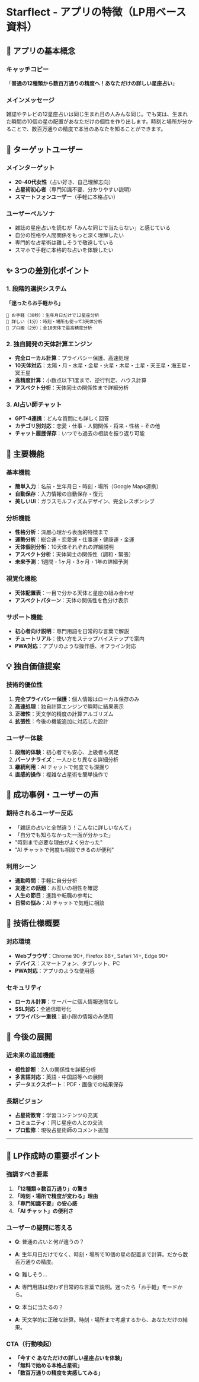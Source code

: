 # Starflect - アプリの特徴（LP用ベース資料）

## 🌟 アプリの基本概念

### キャッチコピー
「**普通の12種類から数百万通りの精度へ！あなただけの詳しい星座占い**」

### メインメッセージ
雑誌やテレビの12星座占いは同じ生まれ日の人みんな同じ。でも実は、生まれた瞬間の10個の星の配置があなただけの個性を作り出します。時刻と場所が分かることで、数百万通りの精度で本当のあなたを知ることができます。

## 🎯 ターゲットユーザー

### メインターゲット
- **20-40代女性**（占い好き、自己理解志向）
- **占星術初心者**（専門知識不要、分かりやすい説明）
- **スマートフォンユーザー**（手軽に本格占い）

### ユーザーペルソナ
- 雑誌の星座占いを読むが「みんな同じで当たらない」と感じている
- 自分の性格や人間関係をもっと深く理解したい
- 専門的な占星術は難しそうで敬遠している
- スマホで手軽に本格的な占いを体験したい

## ✨ 3つの差別化ポイント

### 1. 段階的選択システム
**「迷ったらお手軽から」**
```
🌟 お手軽（30秒）：生年月日だけで12星座分析
🌙 詳しい（1分）：時刻・場所も使って3天体分析  
🌌 プロ級（2分）：全10天体で最高精度分析
```

### 2. 独自開発の天体計算エンジン
- **完全ローカル計算**：プライバシー保護、高速処理
- **10天体対応**：太陽・月・水星・金星・火星・木星・土星・天王星・海王星・冥王星
- **高精度計算**：小数点以下1度まで、逆行判定、ハウス計算
- **アスペクト分析**：天体同士の関係性まで詳細分析

### 3. AI占い師チャット
- **GPT-4連携**：どんな質問にも詳しく回答
- **カテゴリ別対応**：恋愛・仕事・人間関係・将来・性格・その他
- **チャット履歴保存**：いつでも過去の相談を振り返り可能

## 🚀 主要機能

### 基本機能
- **簡単入力**：名前・生年月日・時刻・場所（Google Maps連携）
- **自動保存**：入力情報の自動保存・復元
- **美しいUI**：ガラスモルフィズムデザイン、完全レスポンシブ

### 分析機能
- **性格分析**：深層心理から表面的特徴まで
- **運勢分析**：総合運・恋愛運・仕事運・健康運・金運
- **天体個別分析**：10天体それぞれの詳細説明
- **アスペクト分析**：天体同士の関係性（調和・緊張）
- **未来予測**：1週間・1ヶ月・3ヶ月・1年の詳細予測

### 視覚化機能
- **天体配置表**：一目で分かる天体と星座の組み合わせ
- **アスペクトパターン**：天体の関係性を色分け表示

### サポート機能
- **初心者向け説明**：専門用語を日常的な言葉で解説
- **チュートリアル**：使い方をステップバイステップで案内
- **PWA対応**：アプリのような操作感、オフライン対応

## 💡 独自価値提案

### 技術的優位性
1. **完全プライバシー保護**：個人情報はローカル保存のみ
2. **高速処理**：独自計算エンジンで瞬時に結果表示
3. **正確性**：天文学的精度の計算アルゴリズム
4. **拡張性**：今後の機能追加に対応した設計

### ユーザー体験
1. **段階的体験**：初心者でも安心、上級者も満足
2. **パーソナライズ**：一人ひとり異なる詳細分析
3. **継続利用**：AI チャットで何度でも深掘り
4. **直感的操作**：複雑な占星術を簡単操作で

## 🌟 成功事例・ユーザーの声

### 期待されるユーザー反応
- 「雑誌の占いと全然違う！こんなに詳しいなんて」
- 「自分でも知らなかった一面が分かった」
- \"時刻まで必要な理由がよく分かった\"
- \"AI チャットで何度も相談できるのが便利\"

### 利用シーン
- **通勤時間**：手軽に自分分析
- **友達との話題**：お互いの相性を確認
- **人生の節目**：進路や転職の参考に
- **日常の悩み**：AI チャットで気軽に相談

## 📱 技術仕様概要

### 対応環境
- **Webブラウザ**：Chrome 90+, Firefox 88+, Safari 14+, Edge 90+
- **デバイス**：スマートフォン、タブレット、PC
- **PWA対応**：アプリのような使用感

### セキュリティ
- **ローカル計算**：サーバーに個人情報送信なし
- **SSL対応**：全通信暗号化
- **プライバシー重視**：最小限の情報のみ使用

## 🎯 今後の展開

### 近未来の追加機能
- **相性診断**：2人の関係性を詳細分析
- **多言語対応**：英語・中国語等への展開
- **データエクスポート**：PDF・画像での結果保存

### 長期ビジョン
- **占星術教育**：学習コンテンツの充実
- **コミュニティ**：同じ星座の人との交流
- **プロ監修**：現役占星術師のコメント追加

---

## 📝 LP作成時の重要ポイント

### 強調すべき要素
1. **「12種類→数百万通り」の驚き**
2. **「時刻・場所で精度が変わる」理由**
3. **「専門知識不要」の安心感**
4. **「AI チャット」の便利さ**

### ユーザーの疑問に答える
- **Q**: 普通の占いと何が違うの？
- **A**: 生年月日だけでなく、時刻・場所で10個の星の配置まで計算。だから数百万通りの精度。

- **Q**: 難しそう...
- **A**: 専門用語は使わず日常的な言葉で説明。迷ったら「お手軽」モードから。

- **Q**: 本当に当たるの？
- **A**: 天文学的に正確な計算。時刻・場所まで考慮するから、あなただけの結果。

### CTA（行動喚起）
- **「今すぐ あなただけの詳しい星座占いを体験」**
- **「無料で始める本格占星術」**
- **「数百万通りの精度を実感してみる」** 